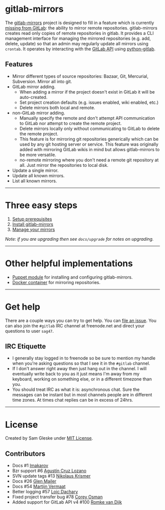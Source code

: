 # gitlab-mirrors

The [gitlab-mirrors](https://github.com/samrocketman/gitlab-mirrors) project is
designed to fill in a feature which is currently [missing from
GitLab][mirror-missing]: the ability to mirror remote repositories.
gitlab-mirrors creates read only copies of remote repositories in gitlab.  It
provides a CLI management interface for managing the mirrored repositories (e.g.
add, delete, update) so that an admin may regularly update all mirrors using
`crontab`.  It operates by interacting with the [GitLab API][gitlab-api] using
[python-gitlab][python-gitlab].

## Features

* Mirror different types of source repositories:  Bazaar, Git, Mercurial,
  Subversion.  Mirror all into git.
* GitLab mirror adding.
  * When adding a mirror if the project doesn't exist in GitLab it will be
    auto-created.
  * Set project creation defaults (e.g. issues enabled, wiki enabled, etc.)
  * Delete mirrors both local and remote.
* non-GitLab mirror adding.
  * Manually specify the remote and don't attempt API communication to GitLab
    nor attempt to create the remote project.
  * Delete mirrors locally only without communicating to GitLab to delete the
    remote project.
  * This feature is for mirroring git repositories generically which can be used
    by any git hosting server or service.  This feature was originally added
    with mirroring GitLab wikis in mind but allows gitlab-mirrors to be more
    versatile.
  * no-remote mirroring where you don't need a remote git repository at all.
    Just mirror the repositories to local disk.
* Update a single mirror.
* Update all known mirrors.
* List all known mirrors.


---
# Three easy steps

1. [Setup prerequisites](docs/prerequisites.md)
2. [Install gitlab-mirrors](docs/installation.md)
3. [Manage your mirrors](docs/management.md)

*Note: if you are upgrading then see `docs/upgrade` for notes on upgrading.*

---
# Other helpful implementations

* [Puppet module][gm-puppet] for installing and configuring gitlab-mirrors.
* [Docker container][gm-docker] for mirroring repositories.

---
# Get help

There are a couple ways you can try to get help.  You can [file an
issue][issues].  You can also join the `#gitlab` IRC channel at freenode.net and
direct your questions to user `sag47`.

## IRC Etiquette

* I generally stay logged in to freenode so be sure to mention my handle when
  you're asking questions so that I see it in the `#gitlab` channel.
* If I don't answer right away then just hang out in the channel.  I will
  eventually write back to you as it just means I'm away from my keyboard,
  working on something else, or in a different timezone than you.
* You should treat IRC as what it is: asynchronous chat.  Sure the messages can
  be instant but in most channels people are in different time zones.  At times
  chat replies can be in excess of 24hrs.

---
# License

Created by Sam Gleske under [MIT License](LICENSE).

## Contributors

* Docs #1 [lmakarov](https://github.com/lmakarov)
* Bzr support #6 [Agustín Cruz Lozano](https://github.com/agb80)
* SVN update tags #13 [Nikolaus Krismer](https://github.com/nikolauskrismer)
* Docs #26 [Glen Mailer](https://github.com/glenjamin)
* Docs #54  [Martijn Vermaat](https://github.com/martijnvermaat)
* Better logging #57 [Loic Dachary](https://github.com/dachary)
* Fixed project transfer bug #78 [Corey Osman](https://github.com/logicminds)
* Added support for GitLab API v4 #100 [Romke van Dijk](https://github.com/zyronix)

[gitlab-api]: http://api.gitlab.org/
[gm-docker]: https://github.com/Klowner/docker-gitlab-mirrors
[gm-puppet]: https://github.com/logicminds/gitlab_mirrors
[issues]: https://github.com/samrocketman/gitlab-mirrors/issues
[mirror-missing]: http://feedback.gitlab.com/forums/176466-general/suggestions/4286666-mirror-git-svn-into-repo-
[python-gitlab]: https://github.com/python-gitlab/python-gitlab
